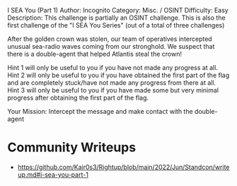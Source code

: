 I SEA You (Part 1)
Author: Incognito
Category: Misc. / OSINT
Difficulty: Easy
Description: 
This challenge is partially an OSINT challenge. 
This is also the first challenge of the "I SEA You Series" (out of a total of three challenges)

After the golden crown was stolen, our team of operatives intercepted unusual sea-radio waves coming from our stronghold. 
We suspect that there is a double-agent that helped Atlantis steal the crown! 

Hint 1 will only be useful to you if you have not made any progress at all.
Hint 2 will only be useful to you if you have obtained the first part of the flag and are completely stuck/have not made any progress from there at all.  
Hint 3 will only be useful to you if you have made some but very minimal progress after obtaining the first part of the flag.

Your Mission: Intercept the message and make contact with the double-agent

# Community Writeups
- https://github.com/Kair0s3/Rightup/blob/main/2022/Jun/Standcon/writeup.md#i-sea-you-part-1